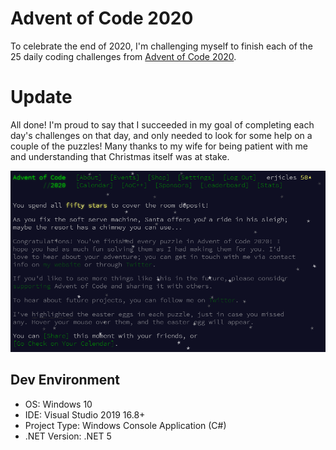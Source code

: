 # Advent of Code 2020
To celebrate the end of 2020, I'm challenging myself to finish each of the 25
daily coding challenges from
[Advent of Code 2020](https://adventofcode.com/2020).

# Update
All done! I'm proud to say that I succeeded in my goal of completing each day's 
challenges on that day, and only needed to look for some help on a couple of
the puzzles! Many thanks to my wife for being patient with me and understanding
that Christmas itself was at stake.

![Screenshot of congratulations for finishing!](AdventOfCode2020Complete.PNG "w00t w00t!")

## Dev Environment
* OS: Windows 10
* IDE: Visual Studio 2019 16.8+
* Project Type: Windows Console Application (C#)
* .NET Version: .NET 5

